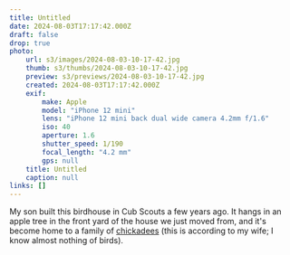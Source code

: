 ```yaml
---
title: Untitled
date: 2024-08-03T17:17:42.000Z
draft: false
drop: true
photo:
    url: s3/images/2024-08-03-10-17-42.jpg
    thumb: s3/thumbs/2024-08-03-10-17-42.jpg
    preview: s3/previews/2024-08-03-10-17-42.jpg
    created: 2024-08-03T17:17:42.000Z
    exif:
        make: Apple
        model: "iPhone 12 mini"
        lens: "iPhone 12 mini back dual wide camera 4.2mm f/1.6"
        iso: 40
        aperture: 1.6
        shutter_speed: 1/190
        focal_length: "4.2 mm"
        gps: null
    title: Untitled
    caption: null
links: []
---
```


My son built this birdhouse in Cub Scouts a few years ago. It hangs in an apple tree in the front yard of the house we just moved from, and it's become home to a family of [chickadees](https://en.wikipedia.org/wiki/Chickadee) (this is according to my wife; I know almost nothing of birds).

